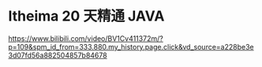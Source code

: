 # Itheima 20 天精通 JAVA
https://www.bilibili.com/video/BV1Cv411372m/?p=109&spm_id_from=333.880.my_history.page.click&vd_source=a228be3e3d07fd56a882504857b84678
